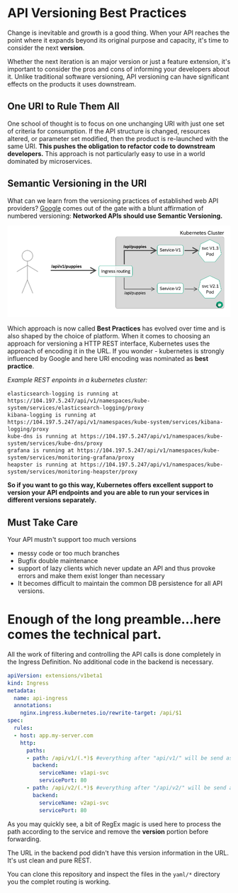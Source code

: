 # API Versioning Best Practices
Change is inevitable and growth is a good thing. When your API reaches the point where it expands beyond its 
original purpose and capacity, it's time to consider the next **version**. 

Whether the next iteration is an major version or just a feature extension, it's important to consider 
the pros and cons of informing your developers about it. Unlike traditional software versioning, API 
versioning can have significant effects on the products it uses downstream.

## One URI to Rule Them All
One school of thought is to focus on one unchanging URI with just one set of criteria for consumption. 
If the API structure is changed, resources altered, or parameter set modified, then the product is 
re-launched with the same URI. **This pushes the obligation to refactor code to downstream developers.**
This approach is not particularly easy to use in a world dominated by microservices.

## Semantic Versioning in the URI
What can we learn from the versioning practices of established web API providers? 
[Google](https://cloud.google.com/apis/design/versioning) comes out of the gate with a blunt affirmation 
of numbered versioning: **Networked APIs should use Semantic Versioning.**

![Teaser Image](./images/teaser.png)


Which approach is now called **Best Practices** has evolved over time and is also shaped by the choice of 
platform. When it comes to choosing an approach for versioning a HTTP REST interface, Kubernetes uses the 
approach of encoding it in the URL. If you wonder - kubernetes is strongly influenced by Google and here 
URI encoding was nominated as **best practice**.

*Example REST enpoints in a kubernetes cluster:*

```
elasticsearch-logging is running at https://104.197.5.247/api/v1/namespaces/kube-system/services/elasticsearch-logging/proxy
kibana-logging is running at https://104.197.5.247/api/v1/namespaces/kube-system/services/kibana-logging/proxy
kube-dns is running at https://104.197.5.247/api/v1/namespaces/kube-system/services/kube-dns/proxy
grafana is running at https://104.197.5.247/api/v1/namespaces/kube-system/services/monitoring-grafana/proxy
heapster is running at https://104.197.5.247/api/v1/namespaces/kube-system/services/monitoring-heapster/proxy
```


**So if you want to go this way, Kubernetes offers excellent support to version your API endpoints and you are able to 
run your services in different versions separately.**

## Must Take Care
Your API mustn't support too much versions

 - messy code or too much branches
 - Bugfix double maintenance 
 - support of lazy clients which never update an API and thus provoke errors and make them exist longer than necessary
 - It becomes difficult to maintain the common DB persistence for all API versions.

# Enough of the long preamble...here comes the technical part.

All the work of filtering and controlling the API calls is done completely in the Ingress Definition. No additional 
code in the backend is necessary.

```YAML
apiVersion: extensions/v1beta1
kind: Ingress
metadata:
  name: api-ingress
  annotations:
    nginx.ingress.kubernetes.io/rewrite-target: /api/$1
spec:
  rules:
  - host: app.my-server.com
    http:
      paths:
      - path: /api/v1/(.*)$ #everything after "api/v1/" will be send as a parameter to the rewrite-target
        backend:
          serviceName: v1api-svc
          servicePort: 80
      - path: /api/v2/(.*)$ #everything after "/api/v2/" will be send as a parameter to the rewrite-target
        backend:
          serviceName: v2api-svc
          servicePort: 80
```

As you may quickly see, a bit of RegEx magic is used here to process the path according to the service and 
remove the **version** portion before forwarding.

The URL in the backend pod didn't have this version information in the URL. It's ust clean and pure REST.

You can clone this repository and inspect the files in the `yaml/*` directory you the complet routing is working.
